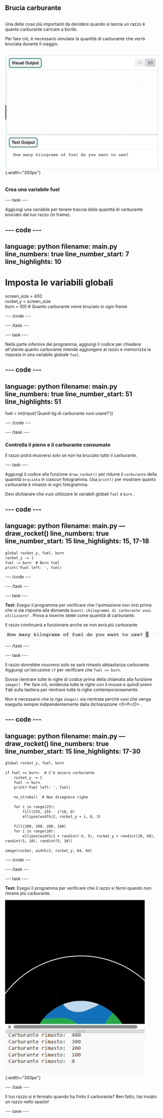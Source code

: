 ## Brucia carburante

<div style="display: flex; flex-wrap: wrap">
<div style="flex-basis: 200px; flex-grow: 1; margin-right: 15px;">

Una delle cose più importanti da decidere quando si lancia un razzo è quanto carburante caricare a bordo. 

Per fare ciò, è necessario simulare la quantità di carburante che verrà bruciata durante il viaggio.
</div>

![The program with a question in the output area asking how much fuel is required.](images/burn_question_full.png){:width="300px"}

</div>

### Crea una variabile fuel

--- task ---

Aggiungi una variabile per tenere traccia della quantità di carburante bruciato dal tuo razzo (in frame).

--- code ---
---
language: python filename: main.py line_numbers: true line_number_start: 7
line_highlights: 10
---

# Imposta le variabili globali
screen_size = 400   
rocket_y = screen_size  
burn = 100  # Quanto carburante viene bruciato in ogni frame

--- /code ---

--- /task ---


--- task ---

Nella parte inferiore del programma, aggiungi il codice per chiedere all'utente quanto carburante intende aggiungere al razzo e memorizza la risposta in una variabile globale `fuel`.

--- code ---
---
language: python filename: main.py line_numbers: true line_number_start: 51
line_highlights: 51
---

fuel = int(input('Quanti kg di carburante vuoi usare?'))

--- /code ---

--- /task ---

### Controlla il pieno e il carburante consumato

Il razzo potrà muoversi solo se non ha bruciato tutto il carburante.

--- task ---

Aggiungi il codice alla funzione `draw_rocket()` per ridurre il `carburante` della quantità `bruciata` in ciascun fotogramma. Usa `print()` per mostrare quanto carburante è rimasto in ogni fotogramma.

Devi dichiarare che vuoi utilizzare le variabili globali `fuel` e `burn` .

--- code ---
---
language: python filename: main.py — draw_rocket() line_numbers: true line_number_start: 15
line_highlights: 15, 17-18
---

    global rocket_y, fuel, burn   
    rocket_y -= 1   
    fuel -= burn  # Burn fuel   
    print('Fuel left: ', fuel)

--- /code ---

--- /task ---

--- task ---

**Test:** Esegui il programma per verificare che l'animazione non inizi prima che si sia risposto alla domanda `Quanti chilogrammi di carburante vuoi utilizzare?` . Prova a inserire `30000` come quantità di carburante.

Il razzo continuerà a funzionare anche se non avrà più carburante.

![L'area di output del programma con una domanda che chiede quanto carburante è necessario.](images/burn_question.png)

--- /task ---

--- task ---

Il razzo dovrebbe muoversi solo se sarà rimasto abbastanza carburante. Aggiungi un'istruzione `if` per verificare che `fuel >= burn`.

Dovrai rientrare tutte le righe di codice prima della chiamata alla funzione `image()` . Per fare ciò, evidenzia tutte le righe con il mouse e quindi premi <kbd>Tab</kbd> sulla tastiera per rientrare tutte le righe contemporaneamente.

Non è necessario che la riga `image()` sia rientrata perché vuoi che venga eseguita sempre indipendentemente dalla dichiarazione <0>If</0> .

--- code ---
---
language: python filename: main.py — draw_rocket() line_numbers: true line_number_start: 15
line_highlights: 17-30
---

    global rocket_y, fuel, burn  
    
    if fuel >= burn:  # C'è ancora carburante   
        rocket_y -= 1   
        fuel -= burn   
        print('Fuel left: ', fuel)   
    
        no_stroke()  # Non disegnare righe   
    
        for i in range(25):   
            fill(255, 255 - i*10, 0)   
            ellipse(width/2, rocket_y + i, 8, 3)    
    
        fill(200, 200, 200, 100)   
        for i in range(20):   
            ellipse(width/2 + randint(-5, 5), rocket_y + randint(20, 50), randint(5, 10), randint(5, 10))   
    
    image(rocket, width/2, rocket_y, 64, 64)

--- /code ---

--- /task ---

--- task ---

**Test:** Esegui il programma per verificare che il razzo si fermi quando non rimane più carburante.

![Immagine di un razzo al centro dello schermo con la dicitura "Fuel left: 0".](images/burn_empty.png){:width="300px"}

--- /task ---

Il tuo razzo si è fermato quando ha finito il carburante? Ben fatto, hai inviato un razzo nello spazio!

--- save ---

